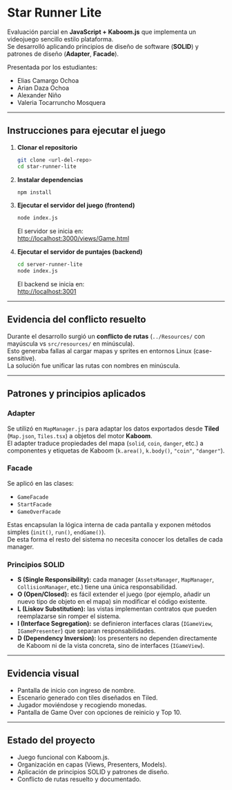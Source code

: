 # Star Runner Lite

Evaluación parcial en **JavaScript + Kaboom.js** que implementa un videojuego sencillo estilo plataforma.  
Se desarrolló aplicando principios de diseño de software (**SOLID**) y patrones de diseño (**Adapter**, **Facade**).

Presentada por los estudiantes:
* Elias Camargo Ochoa  
* Arian Daza Ochoa  
* Alexander Niño  
* Valeria Tocarruncho Mosquera  

---

## Instrucciones para ejecutar el juego

1. **Clonar el repositorio**
   ```bash
   git clone <url-del-repo>
   cd star-runner-lite
   ```

2. **Instalar dependencias**
   ```bash
   npm install
   ```

3. **Ejecutar el servidor del juego (frontend)**
   ```bash
   node index.js
   ```
   El servidor se inicia en:  
   [http://localhost:3000/views/Game.html](http://localhost:3000/views/Game.html)

4. **Ejecutar el servidor de puntajes (backend)**
   ```bash
   cd server-runner-lite
   node index.js
   ```
   El backend se inicia en:  
   [http://localhost:3001](http://localhost:3001)

---

## Evidencia del conflicto resuelto

Durante el desarrollo surgió un **conflicto de rutas** (`../Resources/` con mayúscula vs `src/resources/` en minúscula).  
Esto generaba fallas al cargar mapas y sprites en entornos Linux (case-sensitive).  
La solución fue unificar las rutas con nombres en minúscula.

---

## Patrones y principios aplicados

### Adapter
Se utilizó en `MapManager.js` para adaptar los datos exportados desde **Tiled** (`Map.json`, `Tiles.tsx`) a objetos del motor **Kaboom**.  
El adapter traduce propiedades del mapa (`solid`, `coin`, `danger`, etc.) a componentes y etiquetas de Kaboom (`k.area()`, `k.body()`, `"coin"`, `"danger"`).

### Facade
Se aplicó en las clases:
* `GameFacade`
* `StartFacade`
* `GameOverFacade`

Estas encapsulan la lógica interna de cada pantalla y exponen métodos simples (`init()`, `run()`, `endGame()`).  
De esta forma el resto del sistema no necesita conocer los detalles de cada manager.

### Principios SOLID
* **S (Single Responsibility):** cada manager (`AssetsManager`, `MapManager`, `CollisionManager`, etc.) tiene una única responsabilidad.  
* **O (Open/Closed):** es fácil extender el juego (por ejemplo, añadir un nuevo tipo de objeto en el mapa) sin modificar el código existente.  
* **L (Liskov Substitution):** las vistas implementan contratos que pueden reemplazarse sin romper el sistema.  
* **I (Interface Segregation):** se definieron interfaces claras (`IGameView`, `IGamePresenter`) que separan responsabilidades.  
* **D (Dependency Inversion):** los presenters no dependen directamente de Kaboom ni de la vista concreta, sino de interfaces (`IGameView`).  

---

## Evidencia visual

* Pantalla de inicio con ingreso de nombre.  
* Escenario generado con tiles diseñados en Tiled.  
* Jugador moviéndose y recogiendo monedas.  
* Pantalla de Game Over con opciones de reinicio y Top 10.  

---

## Estado del proyecto

* Juego funcional con Kaboom.js.  
* Organización en capas (Views, Presenters, Models).  
* Aplicación de principios SOLID y patrones de diseño.  
* Conflicto de rutas resuelto y documentado.  
